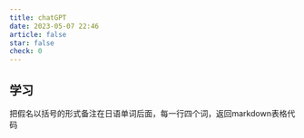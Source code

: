 ```yaml
---
title: chatGPT
date: 2023-05-07 22:46
article: false
star: false
check: 0
---
```

## 学习
把假名以括号的形式备注在日语单词后面，每一行四个词，返回markdown表格代码